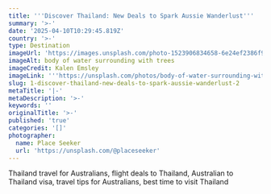 ```yaml
---
title: '''Discover Thailand: New Deals to Spark Aussie Wanderlust'''
summary: '>-'
date: '2025-04-10T10:29:45.819Z'
country: '>-'
type: Destination
imageUrl: 'https://images.unsplash.com/photo-1523906834658-6e24ef2386f9'
imageAlt: body of water surrounding with trees
imageCredit: Kalen Emsley
imageLink: '''https://unsplash.com/photos/body-of-water-surrounding-with-trees-_LuLiJc1cdo'''
slug: 1-discover-thailand-new-deals-to-spark-aussie-wanderlust-2
metaTitle: '|-'
metaDescription: '>-'
keywords: ''
originalTitle: '>-'
published: 'true'
categories: '[]'
photographer:
  name: Place Seeker
  url: 'https://unsplash.com/@placeseeker'
---
```






Thailand travel for Australians, flight deals to Thailand, Australian to Thailand visa, travel tips for Australians, best time to visit Thailand
